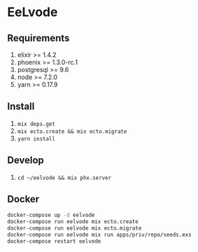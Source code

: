 # EeLvode


## Requirements
1. elixir >= 1.4.2
2. phoenix >= 1.3.0-rc.1
3. postgresql >= 9.6
4. node >= 7.2.0
5. yarn >= 0.17.9

## Install
1. `mix deps.get`
2. `mix ecto.create && mix ecto.migrate`
3. `yarn install`

## Develop
1. `cd ~/eelvode && mix phx.server`


## Docker 
```bash
docker-compose up -d eelvode
docker-compose run eelvode mix ecto.create
docker-compose run eelvode mix ecto.migrate
docker-compose run eelvode mix run apps/priv/repo/seeds.exs
docker-compose restart eelvode
```

